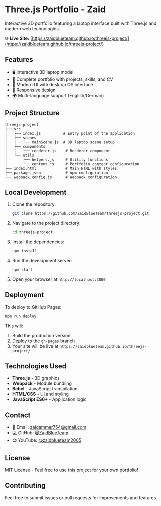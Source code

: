 # Three.js Portfolio - Zaid

Interactive 3D portfolio featuring a laptop interface built with Three.js and modern web technologies.

🌐 **Live Site:** [https://zaidblueteam.github.io/threejs-project/](https://zaidblueteam.github.io/threejs-project/)

## Features

- 🖥️ Interactive 3D laptop model
- 💼 Complete portfolio with projects, skills, and CV
- 🎨 Modern UI with desktop OS interface
- 📱 Responsive design
- 🌍 Multi-language support (English/German)

## Project Structure

```
threejs-project
├── src
│   ├── index.js          # Entry point of the application
│   ├── scenes
│   │   └── mainScene.js  # 3D laptop scene setup
│   ├── components
│   │   └── renderer.js    # Renderer component
│   └── utils
│       ├── helpers.js     # Utility functions
│       └── content.js     # Portfolio content configuration
├── index.html             # Main HTML with styles
├── package.json           # npm configuration
└── webpack.config.js      # Webpack configuration
```

## Local Development

1. Clone the repository:
   ```bash
   git clone https://github.com/ZaidBlueTeam/threejs-project.git
   ```

2. Navigate to the project directory:
   ```bash
   cd threejs-project
   ```

3. Install the dependencies:
   ```bash
   npm install
   ```

4. Run the development server:
   ```bash
   npm start
   ```

5. Open your browser at `http://localhost:3000`

## Deployment

To deploy to GitHub Pages:

```bash
npm run deploy
```

This will:
1. Build the production version
2. Deploy to the `gh-pages` branch
3. Your site will be live at `https://zaidblueteam.github.io/threejs-project/`

## Technologies Used

- **Three.js** - 3D graphics
- **Webpack** - Module bundling
- **Babel** - JavaScript transpilation
- **HTML/CSS** - UI and styling
- **JavaScript ES6+** - Application logic

## Contact

- 📧 Email: zaidammar754@gmail.com
- 💻 GitHub: [@ZaidBlueTeam](https://github.com/ZaidBlueTeam)
- 📺 YouTube: [@zaidblueteam2005](https://www.youtube.com/@zaidblueteam2005)

## License

MIT License - Feel free to use this project for your own portfolio!

## Contributing

Feel free to submit issues or pull requests for improvements and features.